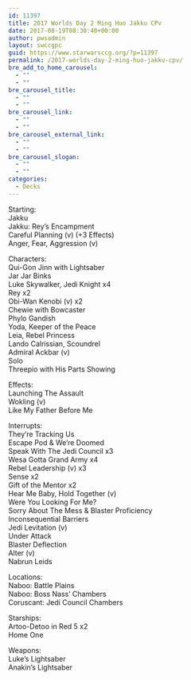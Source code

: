 ```yaml
---
id: 11397
title: 2017 Worlds Day 2 Ming Huo Jakku CPv
date: 2017-08-19T08:30:40+00:00
author: pwsadmin
layout: swccgpc
guid: https://www.starwarsccg.org/?p=11397
permalink: /2017-worlds-day-2-ming-huo-jakku-cpv/
bre_add_to_home_carousel:
  - ""
  - ""
bre_carousel_title:
  - ""
  - ""
bre_carousel_link:
  - ""
  - ""
bre_carousel_external_link:
  - ""
  - ""
bre_carousel_slogan:
  - ""
  - ""
categories:
  - Decks
---
```

Starting:  
Jakku  
Jakku: Rey&#8217;s Encampment  
Careful Planning (v) (+3 Effects)  
Anger, Fear, Aggression (v)

Characters:  
Qui-Gon Jinn with Lightsaber  
Jar Jar Binks  
Luke Skywalker, Jedi Knight x4  
Rey x2  
Obi-Wan Kenobi (v) x2  
Chewie with Bowcaster  
Phylo Gandish  
Yoda, Keeper of the Peace  
Leia, Rebel Princess  
Lando Calrissian, Scoundrel  
Admiral Ackbar (v)  
Solo  
Threepio with His Parts Showing

Effects:  
Launching The Assault  
Wokling (v)  
Like My Father Before Me

Interrupts:  
They&#8217;re Tracking Us  
Escape Pod & We&#8217;re Doomed  
Speak With The Jedi Council x3  
Wesa Gotta Grand Army x4  
Rebel Leadership (v) x3  
Sense x2  
Gift of the Mentor x2  
Hear Me Baby, Hold Together (v)  
Were You Looking For Me?  
Sorry About The Mess & Blaster Proficiency  
Inconsequential Barriers  
Jedi Levitation (v)  
Under Attack  
Blaster Deflection  
Alter (v)  
Nabrun Leids

Locations:  
Naboo: Battle Plains  
Naboo: Boss Nass&#8217; Chambers  
Coruscant: Jedi Council Chambers

Starships:  
Artoo-Detoo in Red 5 x2  
Home One

Weapons:  
Luke&#8217;s Lightsaber  
Anakin&#8217;s Lightsaber